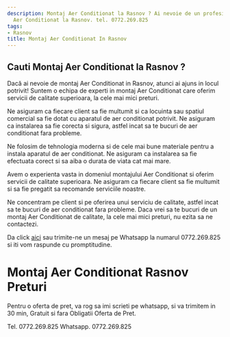 ```yaml
---
description: Montaj Aer Conditionat la Rasnov ? Ai nevoie de un profesionist in Montaj
  Aer Conditionat la Rasnov. tel. 0772.269.825
tags:
- Rasnov
title: Montaj Aer Conditionat In Rasnov
---
```



## Cauti Montaj Aer Conditionat la Rasnov ?

Dacă ai nevoie de montaj Aer Conditionat in Rasnov, atunci ai ajuns in locul potrivit! Suntem o echipa de experti in montaj Aer Conditionat care oferim servicii de calitate superioara, la cele mai mici preturi.

Ne asiguram ca fiecare client sa fie multumit si ca locuinta sau spatiul comercial sa fie dotat cu aparatul de aer conditionat potrivit. Ne asiguram ca instalarea sa fie corecta si sigura, astfel incat sa te bucuri de aer conditionat fara probleme.

Ne folosim de tehnologia moderna si de cele mai bune materiale pentru a instala aparatul de aer conditionat. Ne asiguram ca instalarea sa fie efectuata corect si sa aiba o durata de viata cat mai mare.

Avem o experienta vasta in domeniul montajului Aer Conditionat si oferim servicii de calitate superioara. Ne asiguram ca fiecare client sa fie multumit si sa fie pregatit sa recomande serviciile noastre.

Ne concentram pe client si pe oferirea unui serviciu de calitate, astfel incat sa te bucuri de aer conditionat fara probleme. Daca vrei sa te bucuri de un montaj Aer Conditionat de calitate, la cele mai mici preturi, nu ezita sa ne contactezi. 

Da click [aici](https://www.olx.ro/oferta/montaj-aer-conditionat-rasnov-ID9Tzs5.html#3d1f3ad6d1) sau trimite-ne un mesaj pe Whatsapp la numarul 0772.269.825 si iti vom raspunde cu promptitudine.

# Montaj Aer Conditionat Rasnov Preturi
Pentru o oferta de pret, va rog sa imi scrieti pe whatsapp, si va trimitem in 30 min, Gratuit si fara Obligatii Oferta de Pret.

Tel. 0772.269.825
Whatsapp. 0772.269.825